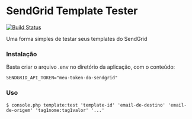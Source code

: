 # SendGrid Template Tester

[![Build Status](https://travis-ci.org/mrprompt/sendgrid-template-tester.svg?branch=master)](https://travis-ci.org/mrprompt/sendgrid-template-tester)

Uma forma simples de testar seus templates do SendGrid

### Instalação

Basta criar o arquivo .env no diretório da aplicação, com o conteúdo:

```
SENDGRID_API_TOKEN="meu-token-do-sendgrid"
```

### Uso

```
$ console.php template:test 'template-id' 'email-de-destino' 'email-de-origem' 'tag1nome:tag1valor' '...'
```
